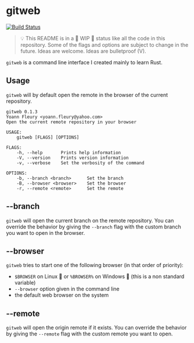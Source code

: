 # gitweb

[![Build Status](https://travis-ci.com/yoannfleurydev/gitweb.svg?branch=master)](https://travis-ci.com/yoannfleurydev/gitweb#)

> 💡 This README is in a 🚧 WIP 🚧 status like all the code in this repository.
> Some of the flags and options are subject to change in the future.
> Ideas are welcome. Ideas are bulletproof (V).

`gitweb` is a command line interface I created mainly to learn Rust.

## Usage

`gitweb` will by default open the remote in the browser of the current
repository.

```
gitweb 0.1.3
Yoann Fleury <yoann.fleury@yahoo.com>
Open the current remote repository in your browser

USAGE:
    gitweb [FLAGS] [OPTIONS]

FLAGS:
    -h, --help       Prints help information
    -V, --version    Prints version information
    -v, --verbose    Set the verbosity of the command

OPTIONS:
    -b, --branch <branch>      Set the branch
    -B, --browser <browser>    Set the browser
    -r, --remote <remote>      Set the remote
```

## --branch

`gitweb` will open the current branch on the remote repository. You can override
the behavior by giving the `--branch` flag with the custom branch you want to
open in the browser.

## --browser

`gitweb` tries to start one of the following browser (in that order of priority):

- `$BROWSER` on Linux 🐧 or `%BROWSER%` on Windows 🏁 (this is a non standard variable)
- `--browser` option given in the command line
- the default web browser on the system

## --remote

`gitweb` will open the origin remote if it exists. You can override the behavior
by giving the `--remote` flag with the custom remote you want to open.
